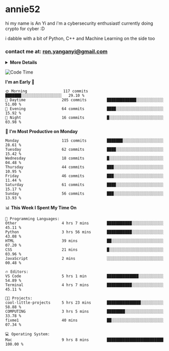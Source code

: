 # annie52 

hi my name is An Yi and i'm a cybersecurity enthusiast!
currently doing crypto for cyber :D

i dabble with a bit of Python, C++ and Machine Learning on the side too

<!--
![trophy](https://github-profile-trophy.vercel.app/?username=yanganyi&theme=discord&no-frame=true&no-bg=false&margin-w=4&row=1)
-->

### contact me at: ron.yanganyi@gmail.com

<details>
<summary>
  <strong>More Details</strong>
</summary>
<br/>

**main langs**

![Python](https://img.shields.io/badge/-Python-black?style=for-the-badge&logo=python)
![C++](https://img.shields.io/badge/-C%2B%2B-black?style=for-the-badge&logo=c%2B%2B)
![Swift](https://img.shields.io/badge/-Swift-black?style=for-the-badge&logo=swift)

**dev envs**

![VSCode](https://img.shields.io/badge/-VS_Code-black?style=for-the-badge&logo=visualstudiocode)
![Figma](https://img.shields.io/badge/-Figma-black?style=for-the-badge&logo=figma)
![XCode](https://img.shields.io/badge/-XCode-black?style=for-the-badge&logo=xcode)
![Github](https://img.shields.io/badge/-Github-black?style=for-the-badge&logo=github)

**browsers**

![Arc Browser](https://img.shields.io/badge/-Arc-black?style=for-the-badge&logo=arc)
![Opera GX](https://img.shields.io/badge/-Opera_GX-black?style=for-the-badge&logo=operagx)
![Firefox](https://img.shields.io/badge/-Firefox-black?style=for-the-badge&logo=firefox)

**devices**

![macOS](https://img.shields.io/badge/-macOS-black?style=for-the-badge&logo=macos)
![Kali Linux](https://img.shields.io/badge/-Kali-black?style=for-the-badge&logo=kalilinux)
![Windows](https://img.shields.io/badge/-Windows-black?style=for-the-badge&logo=windows11)
![Android](https://img.shields.io/badge/-Android-black?style=for-the-badge&logo=android)

</details>

<!--START_SECTION:waka-->
![Code Time](http://img.shields.io/badge/Code%20Time-99%20hrs%2028%20mins-blue)

**I'm an Early 🐤** 

```text
🌞 Morning                117 commits         ███████░░░░░░░░░░░░░░░░░░   29.10 % 
🌆 Daytime                205 commits         █████████████░░░░░░░░░░░░   51.00 % 
🌃 Evening                64 commits          ████░░░░░░░░░░░░░░░░░░░░░   15.92 % 
🌙 Night                  16 commits          █░░░░░░░░░░░░░░░░░░░░░░░░   03.98 % 
```
📅 **I'm Most Productive on Monday** 

```text
Monday                   115 commits         ███████░░░░░░░░░░░░░░░░░░   28.61 % 
Tuesday                  62 commits          ████░░░░░░░░░░░░░░░░░░░░░   15.42 % 
Wednesday                18 commits          █░░░░░░░░░░░░░░░░░░░░░░░░   04.48 % 
Thursday                 44 commits          ███░░░░░░░░░░░░░░░░░░░░░░   10.95 % 
Friday                   46 commits          ███░░░░░░░░░░░░░░░░░░░░░░   11.44 % 
Saturday                 61 commits          ████░░░░░░░░░░░░░░░░░░░░░   15.17 % 
Sunday                   56 commits          ███░░░░░░░░░░░░░░░░░░░░░░   13.93 % 
```


📊 **This Week I Spent My Time On** 

```text
💬 Programming Languages: 
Other                    4 hrs 7 mins        ███████████░░░░░░░░░░░░░░   45.11 % 
Python                   3 hrs 56 mins       ███████████░░░░░░░░░░░░░░   43.08 % 
HTML                     39 mins             ██░░░░░░░░░░░░░░░░░░░░░░░   07.20 % 
CSS                      21 mins             █░░░░░░░░░░░░░░░░░░░░░░░░   03.96 % 
JavaScript               2 mins              ░░░░░░░░░░░░░░░░░░░░░░░░░   00.48 % 

🔥 Editors: 
VS Code                  5 hrs 1 min         ██████████████░░░░░░░░░░░   54.89 % 
Terminal                 4 hrs 7 mins        ███████████░░░░░░░░░░░░░░   45.11 % 

🐱‍💻 Projects: 
cool-little-projects     5 hrs 23 mins       ███████████████░░░░░░░░░░   58.88 % 
COMPUTING                3 hrs 5 mins        ████████░░░░░░░░░░░░░░░░░   33.78 % 
fixme1                   40 mins             ██░░░░░░░░░░░░░░░░░░░░░░░   07.34 % 

💻 Operating System: 
Mac                      9 hrs 8 mins        █████████████████████████   100.00 % 
```


<!--END_SECTION:waka-->

<!--
## a little background

- I am currently studying at [Hwa Chong Junior College](https://www.hci.edu.sg/), subject combi P CP M E
- Currently doing CTFs and [Leetcode](https://leetcode.com/) daily challenges
- Fluent in English and Chinese, learning Russian and Indonesian

<a href="">
  <img align="centre" src="https://github-readme-stats.vercel.app/api?username=yanganyi&count_private=true&include_all_commits=true&show_icons=true&title_color=007bff&text_color=e7e7e7&icon_color=007bff&bg_color=171c28" />
<a />
-->



<!--
![Top Langs](https://github-readme-stats.vercel.app/api/top-langs/?username=yanganyi&layout=compact&title_color=007bff&text_color=e7e7e7&icon_color=007bff&bg_color=171c28)
-->

<!--
**yanganyi/yanganyi** is a ✨ _special_ ✨ repository because its `README.md` (this file) appears on your GitHub profile.

Here are some ideas to get you started:

- 🔭 I’m currently working on ...
- 🌱 I’m currently learning ...
- 👯 I’m looking to collaborate on ...
- 🤔 I’m looking for help with ...
- 💬 Ask me about ...
- 📫 How to reach me: ...
- 😄 Pronouns: ...
- ⚡ Fun fact: ...
-->
